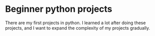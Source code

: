 # Beginner python projects
There are my first projects in python. I learned a lot after doing these projects, and I want to expand the complexity of my projects gradually.
